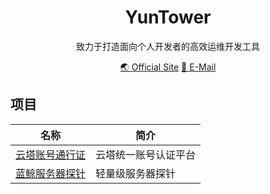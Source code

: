 <div align=center>
    <h1>YunTower</h1>
    <p>致力于打造面向个人开发者的高效运维开发工具</p>
    <p align=center>
        <a href="//www.yuntower.com" target="_blank">🌏 Official Site</a> 
        <a href="mailto:official@yuntower.com">📧 E-Mail</a>
    </p>
</div>

## 项目


|名称|简介|
|--|--|
|[云塔账号通行证](https://account.yuntower.cn/)|云塔统一账号认证平台|
|[蓝鲸服务器探针](https://github.com/YunTower/BWhaleMonitor)|轻量级服务器探针|
